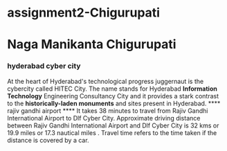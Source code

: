 # assignment2-Chigurupati
# Naga Manikanta Chigurupati
### hyderabad cyber city ###
At the heart of Hyderabad's technological progress juggernaut is the cybercity called HITEC City. The name stands for Hyderabad **Information Technology** Engineering Consultancy City and it provides a stark contrast to the **historically-laden monuments** and sites present in Hyderabad.
**** rajiv gandhi airport ****
It takes 38 minutes to travel from Rajiv Gandhi International Airport to Dlf Cyber City. Approximate driving distance between Rajiv Gandhi International Airport and Dlf Cyber City is 32 kms or 19.9 miles or 17.3 nautical miles . Travel time refers to the time taken if the distance is covered by a car.
